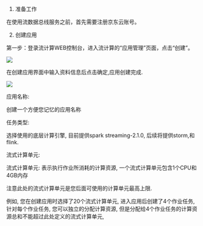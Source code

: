 1. 准备工作

在使用流数据总线服务之前，首先需要注册京东云账号。

2. 创建应用

第一步：登录流计算WEB控制台，进入流计算的“应用管理”页面，点击“创建”。

![](https://img1.jcloudcs.com/cms/8d06ae75-9ea4-43d0-bf46-19000517f67620180403104437.png)

在创建应用界面中输入资料信息后点击确定,应用创建完成.

![](https://img1.jcloudcs.com/cms/3dc49930-e55a-4c05-91b4-8803ad1018c920180403104437.png)

应用名称:

创建一个方便您记忆的应用名称

任务类型:

选择使用的底层计算引擎, 目前提供spark streaming-2.1.0, 后续将提供storm,和flink.

流式计算单元:

流式计算单元: 表示执行作业所消耗的计算资源, 一个流式计算单元包含1个CPU和4GB内存

注意此处的流式计算单元是您后面可使用的计算单元最高上限.

例如, 您在创建应用时选择了20个流式计算单元, 进入应用后创建了4个作业任务, 针对每个作业任务, 您可以独立的分配计算资源, 但是分配给4个作业任务的计算资源总和不能超过此处定义的流式计算单元,